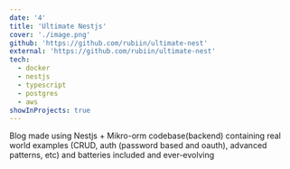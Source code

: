 ```yaml
---
date: '4'
title: 'Ultimate Nestjs'
cover: './image.png'
github: 'https://github.com/rubiin/ultimate-nest'
external: 'https://github.com/rubiin/ultimate-nest'
tech:
  - docker
  - nestjs
  - typescript
  - postgres
  - aws
showInProjects: true
---
```


Blog made using Nestjs + Mikro-orm codebase(backend) containing real world examples (CRUD, auth (password based and oauth), advanced patterns, etc) and batteries included and ever-evolving
